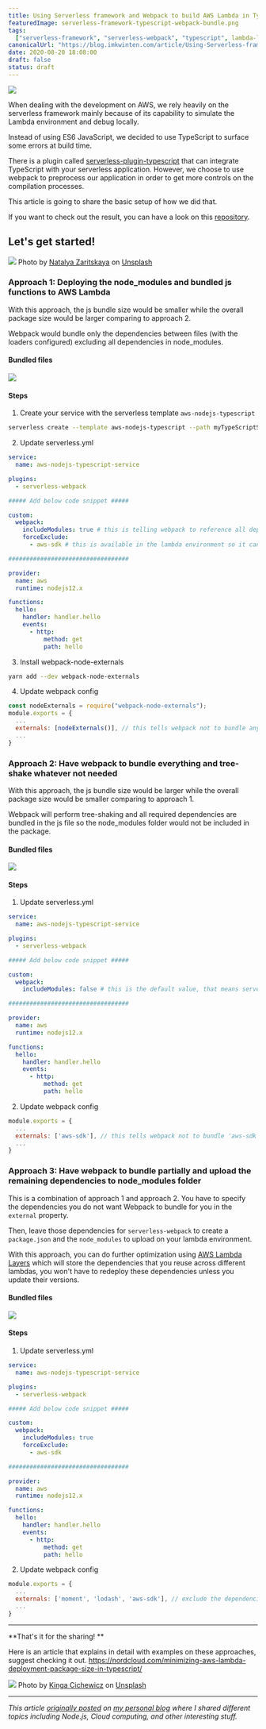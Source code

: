 ```yaml
---
title: Using Serverless framework and Webpack to build AWS Lambda in TypeScript
featuredImage: serverless-framework-typescript-webpack-bundle.png
tags:
  ["serverless-framework", "serverless-webpack", "typescript", lambda-layers]
canonicalUrl: "https://blog.imkwinten.com/article/Using-Serverless-framework-and-Webpack-to-build-AWS-Lambda-in-TypeScript"
date: 2020-08-20 18:08:00
draft: false
status: draft
---
```


![](./serverless-framework-typescript-webpack-bundle.png)

When dealing with the development on AWS, we rely heavily on the serverless framework mainly because of its capability to simulate the Lambda environment and debug locally.

Instead of using ES6 JavaScript, we decided to use TypeScript to surface some errors at build time.

There is a plugin called [serverless-plugin-typescript](https://www.serverless.com/plugins/serverless-plugin-typescript/) that can integrate TypeScript with your serverless application. However, we choose to use webpack to preprocess our application in order to get more controls on the compilation processes.

This article is going to share the basic setup of how we did that.

If you want to check out the result, you can have a look on this [repository](https://github.com/kwinyyyc/serverless-typescript-webpack-build-size).

## Let's get started!

![](https://prod-blog-imkwinten-media-files.s3.ap-northeast-2.amazonaws.com/Summer_in_Paphos_e696d0b394.jpeg) Photo by [Natalya Zaritskaya](https://unsplash.com/@goodmood77/?utm_source=Kwinten_Blog&utm_medium=referral) on [Unsplash](https://unsplash.com/?utm_source=Kwinten_Blog&utm_medium=referral)

### Approach 1: Deploying the node_modules and bundled js functions to AWS Lambda

With this approach, the js bundle size would be smaller while the overall package size would be larger comparing to approach 2.

Webpack would bundle only the dependencies between files (with the loaders configured) excluding all dependencies in node_modules.

#### Bundled files

![](https://prod-blog-imkwinten-media-files.s3.ap-northeast-2.amazonaws.com/serverless_webpack_bundle_approach_1_0bcea3b6e1.png)

#### Steps

1. Create your service with the serverless template `aws-nodejs-typescript`

```bash
serverless create --template aws-nodejs-typescript --path myTypeScriptService
```

2. Update serverless.yml

```yml
service:
  name: aws-nodejs-typescript-service

plugins:
  - serverless-webpack

##### Add below code snippet #####

custom:
  webpack:
    includeModules: true # this is telling webpack to reference all dependencies (non-dev dependencies) in node_modules and serverless would upload the package.json with the node_modules folder
    forceExclude:
      - aws-sdk # this is available in the lambda environment so it can be excluded, this tells serverless-webpack not to include it in the node_modules folder

##################################

provider:
  name: aws
  runtime: nodejs12.x

functions:
  hello:
    handler: handler.hello
    events:
      - http:
          method: get
          path: hello
```

3. Install webpack-node-externals

```bash
yarn add --dev webpack-node-externals
```

4. Update webpack config

```js
const nodeExternals = require("webpack-node-externals");
module.exports = {
  ...
  externals: [nodeExternals()], // this tells webpack not to bundle anything from node_modules folder
  ...
}
```

### Approach 2: Have webpack to bundle everything and tree-shake whatever not needed

With this approach, the js bundle size would be larger while the overall package size would be smaller comparing to approach 1.

Webpack will perform tree-shaking and all required dependencies are bundled in the js file so the node_modules folder would not be included in the package.

#### Bundled files

![](https://prod-blog-imkwinten-media-files.s3.ap-northeast-2.amazonaws.com/serverless_webpack_bundle_approach_2_acf3248322.png)

#### Steps

1. Update serverless.yml

```yml
service:
  name: aws-nodejs-typescript-service

plugins:
  - serverless-webpack

##### Add below code snippet #####

custom:
  webpack:
    includeModules: false # this is the default value, that means serverless webpack would not create the node_modules folder

##################################

provider:
  name: aws
  runtime: nodejs12.x

functions:
  hello:
    handler: handler.hello
    events:
      - http:
          method: get
          path: hello
```

2. Update webpack config

```js
module.exports = {
  ...
  externals: ['aws-sdk'], // this tells webpack not to bundle 'aws-sdk', we don't need this because AWS lambda environment has this included
  ...
}
```

### Approach 3: Have webpack to bundle partially and upload the remaining dependencies to node_modules folder

This is a combination of approach 1 and approach 2. You have to specify the dependencies you do not want Webpack to bundle for you in the `external` property.

Then, leave those dependencies for `serverless-webpack` to create a `package.json` and the `node_modules` to upload on your lambda environment.

With this approach, you can do further optimization using [AWS Lambda Layers](https://docs.aws.amazon.com/lambda/latest/dg/configuration-layers.html) which will store the dependencies that you reuse across different lambdas, you won't have to redeploy these dependencies unless you update their versions.

#### Bundled files

![](https://prod-blog-imkwinten-media-files.s3.ap-northeast-2.amazonaws.com/serverless_webpack_bundle_approach_3_33bc4865a8.png)

#### Steps

1. Update serverless.yml

```yml
service:
  name: aws-nodejs-typescript-service

plugins:
  - serverless-webpack

##### Add below code snippet #####

custom:
  webpack:
    includeModules: true
    forceExclude:
      - aws-sdk

##################################

provider:
  name: aws
  runtime: nodejs12.x

functions:
  hello:
    handler: handler.hello
    events:
      - http:
          method: get
          path: hello
```

2. Update webpack config

```js
module.exports = {
  ...
  externals: ['moment', 'lodash', 'aws-sdk'], // exclude the dependencies that you want serverless-webpack to upload in the nodule_modules folder
  ...
}
```

---

**That's it for the sharing!
**

Here is an article that explains in detail with examples on these approaches, suggest checking it out.
https://nordcloud.com/minimizing-aws-lambda-deployment-package-size-in-typescript/

![](https://prod-blog-imkwinten-media-files.s3.ap-northeast-2.amazonaws.com/b26a7faa_a080_449c_ac5c_113c3cd7ca50_6d0640a091.jpeg) Photo by [Kinga Cichewicz](https://unsplash.com/@all_who_wander/?utm_source=Kwinten_Blog&utm_medium=referral) on [Unsplash](https://unsplash.com/?utm_source=Kwinten_Blog&utm_medium=referral)

---

_This article [originally posted](https://blog.imkwinten.com/article/Using-Serverless-framework-and-Webpack-to-build-AWS-Lambda-in-TypeScript?utm_source=medium&utm_medium=referral) on [my personal blog](https://blog.imkwinten.com/?utm_source=medium&utm_medium=referral) where I shared different topics including Node.js, Cloud computing, and other interesting stuff._
